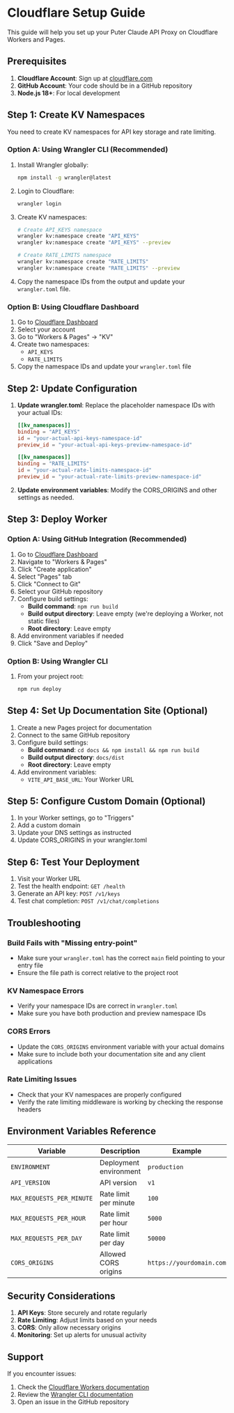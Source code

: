 # Cloudflare Setup Guide

This guide will help you set up your Puter Claude API Proxy on Cloudflare Workers and Pages.

## Prerequisites

1. **Cloudflare Account**: Sign up at [cloudflare.com](https://cloudflare.com)
2. **GitHub Account**: Your code should be in a GitHub repository
3. **Node.js 18+**: For local development

## Step 1: Create KV Namespaces

You need to create KV namespaces for API key storage and rate limiting.

### Option A: Using Wrangler CLI (Recommended)

1. Install Wrangler globally:
   ```bash
   npm install -g wrangler@latest
   ```

2. Login to Cloudflare:
   ```bash
   wrangler login
   ```

3. Create KV namespaces:
   ```bash
   # Create API_KEYS namespace
   wrangler kv:namespace create "API_KEYS"
   wrangler kv:namespace create "API_KEYS" --preview

   # Create RATE_LIMITS namespace
   wrangler kv:namespace create "RATE_LIMITS"
   wrangler kv:namespace create "RATE_LIMITS" --preview
   ```

4. Copy the namespace IDs from the output and update your `wrangler.toml` file.

### Option B: Using Cloudflare Dashboard

1. Go to [Cloudflare Dashboard](https://dash.cloudflare.com)
2. Select your account
3. Go to "Workers & Pages" → "KV"
4. Create two namespaces:
   - `API_KEYS`
   - `RATE_LIMITS`
5. Copy the namespace IDs and update your `wrangler.toml` file

## Step 2: Update Configuration

1. **Update wrangler.toml**: Replace the placeholder namespace IDs with your actual IDs:
   ```toml
   [[kv_namespaces]]
   binding = "API_KEYS"
   id = "your-actual-api-keys-namespace-id"
   preview_id = "your-actual-api-keys-preview-namespace-id"

   [[kv_namespaces]]
   binding = "RATE_LIMITS"
   id = "your-actual-rate-limits-namespace-id"
   preview_id = "your-actual-rate-limits-preview-namespace-id"
   ```

2. **Update environment variables**: Modify the CORS_ORIGINS and other settings as needed.

## Step 3: Deploy Worker

### Option A: Using GitHub Integration (Recommended)

1. Go to [Cloudflare Dashboard](https://dash.cloudflare.com)
2. Navigate to "Workers & Pages"
3. Click "Create application"
4. Select "Pages" tab
5. Click "Connect to Git"
6. Select your GitHub repository
7. Configure build settings:
   - **Build command**: `npm run build`
   - **Build output directory**: Leave empty (we're deploying a Worker, not static files)
   - **Root directory**: Leave empty
8. Add environment variables if needed
9. Click "Save and Deploy"

### Option B: Using Wrangler CLI

1. From your project root:
   ```bash
   npm run deploy
   ```

## Step 4: Set Up Documentation Site (Optional)

1. Create a new Pages project for documentation
2. Connect to the same GitHub repository
3. Configure build settings:
   - **Build command**: `cd docs && npm install && npm run build`
   - **Build output directory**: `docs/dist`
   - **Root directory**: Leave empty
4. Add environment variables:
   - `VITE_API_BASE_URL`: Your Worker URL

## Step 5: Configure Custom Domain (Optional)

1. In your Worker settings, go to "Triggers"
2. Add a custom domain
3. Update your DNS settings as instructed
4. Update CORS_ORIGINS in your wrangler.toml

## Step 6: Test Your Deployment

1. Visit your Worker URL
2. Test the health endpoint: `GET /health`
3. Generate an API key: `POST /v1/keys`
4. Test chat completion: `POST /v1/chat/completions`

## Troubleshooting

### Build Fails with "Missing entry-point"

- Make sure your `wrangler.toml` has the correct `main` field pointing to your entry file
- Ensure the file path is correct relative to the project root

### KV Namespace Errors

- Verify your namespace IDs are correct in `wrangler.toml`
- Make sure you have both production and preview namespace IDs

### CORS Errors

- Update the `CORS_ORIGINS` environment variable with your actual domains
- Make sure to include both your documentation site and any client applications

### Rate Limiting Issues

- Check that your KV namespaces are properly configured
- Verify the rate limiting middleware is working by checking the response headers

## Environment Variables Reference

| Variable | Description | Example |
|----------|-------------|---------|
| `ENVIRONMENT` | Deployment environment | `production` |
| `API_VERSION` | API version | `v1` |
| `MAX_REQUESTS_PER_MINUTE` | Rate limit per minute | `100` |
| `MAX_REQUESTS_PER_HOUR` | Rate limit per hour | `5000` |
| `MAX_REQUESTS_PER_DAY` | Rate limit per day | `50000` |
| `CORS_ORIGINS` | Allowed CORS origins | `https://yourdomain.com` |

## Security Considerations

1. **API Keys**: Store securely and rotate regularly
2. **Rate Limiting**: Adjust limits based on your needs
3. **CORS**: Only allow necessary origins
4. **Monitoring**: Set up alerts for unusual activity

## Support

If you encounter issues:

1. Check the [Cloudflare Workers documentation](https://developers.cloudflare.com/workers/)
2. Review the [Wrangler CLI documentation](https://developers.cloudflare.com/workers/wrangler/)
3. Open an issue in the GitHub repository
